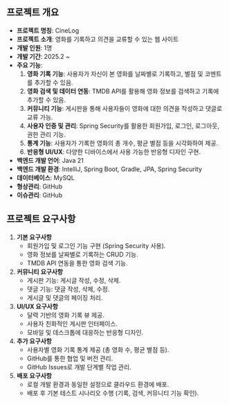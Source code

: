## 프로젝트 개요

- **프로젝트 명칭**: CineLog
- **프로젝트 소개**: 영화를 기록하고 의견을 교류할 수 있는 웹 사이트
- **개발 인원**: 1명
- **개발 기간**: 2025.2 ~
- **주요 기능**:
    1. **영화 기록 기능**: 사용자가 자신이 본 영화를 날짜별로 기록하고, 별점 및 코멘트를 추가할 수 있음.
    2. **영화 검색 및 데이터 연동**: TMDB API를 활용해 영화 정보를 검색하고 기록에 추가할 수 있음.
    3. **커뮤니티 기능**: 게시판을 통해 사용자들이 영화에 대한 의견을 작성하고 댓글로 교류 가능.
    4. **사용자 인증 및 관리**: Spring Security를 활용한 회원가입, 로그인, 로그아웃, 권한 관리 기능.
    5. **통계 기능**: 사용자가 기록한 영화의 총 개수, 평균 별점 등을 시각화하여 제공.
    6. **반응형 UI/UX**: 다양한 디바이스에서 사용 가능한 반응형 디자인 구현.
- **백엔드 개발 언어**: Java 21
- **백엔드 개발 환경**: IntelliJ, Spring Boot, Gradle, JPA, Spring Security
- **데이터베이스**: MySQL
- **형상관리**: GitHub
- **이슈관리**: GitHub

## 프로젝트 요구사항

1. **기본 요구사항**
    - 회원가입 및 로그인 기능 구현 (Spring Security 사용).
    - 영화 정보를 날짜별로 기록하는 CRUD 기능.
    - TMDB API 연동을 통한 영화 검색 기능.
2. **커뮤니티 요구사항**
    - 게시판 기능: 게시글 작성, 수정, 삭제.
    - 댓글 기능: 댓글 작성, 삭제, 수정.
    - 게시글 및 댓글의 페이징 처리.
3. **UI/UX 요구사항**
    - 달력 기반의 영화 기록 뷰 제공.
    - 사용자 친화적인 게시판 인터페이스.
    - 모바일 및 데스크톱에 대응하는 반응형 디자인.
4. **추가 요구사항**
    - 사용자별 영화 기록 통계 제공 (총 영화 수, 평균 별점 등).
    - GitHub를 통한 협업 및 버전 관리.
    - GitHub Issues로 개발 단계별 작업 관리.
5. **배포 요구사항**
    - 로컬 개발 환경과 동일한 설정으로 클라우드 환경에 배포.
    - 배포 후 기본 테스트 시나리오 수행 (기록, 검색, 커뮤니티 기능 확인).
